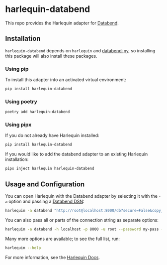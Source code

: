 # harlequin-databend

This repo provides the Harlequin adapter for [Databend](https://github.com/datafuselabs/databend).

## Installation

`harlequin-databend` depends on `harlequin` and [databend-py](https://github.com/datafuselabs/databend-py), so installing this package will also install these packages.

### Using pip

To install this adapter into an activated virtual environment:
```bash
pip install harlequin-databend
```

### Using poetry

```bash
poetry add harlequin-databend
```

### Using pipx

If you do not already have Harlequin installed:

```bash
pip install harlequin-databend
```

If you would like to add the databend adapter to an existing Harlequin installation:

```bash
pipx inject harlequin harlequin-databend
```

## Usage and Configuration

You can open Harlequin with the Databend adapter by selecting it with the `-a` option and passing a [Databend DSN](https://docs.databend.com/guides/sql-clients/developers/python#step-2-configuring-connection-string-for-databend-py):

```bash
harlequin -a databend "http://root@localhost:8000/db?secure=False&copy_purge=True&debug=True"
```

You can also pass all or parts of the connection string as separate options:

```bash
harlequin -a databend -h localhost -p 8000 -u root --password my-pass -d default
```

Many more options are available; to see the full list, run:

```bash
harlequin --help
```

For more information, see the [Harlequin Docs](https://harlequin.sh/docs/postgres/index).
